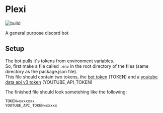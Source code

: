 # Plexi
![build](https://github.com/Nigecat/Plexi/workflows/build/badge.svg)

A general purpose discord bot


## Setup
The bot pulls it's tokens from environment variables.  
So, first make a file called `.env` in the root directory of the files (same directory as the package.json file).  
This file should contain two tokens, the [bot token](https://discord.com/developers/applications) (TOKEN) and a [youtube data api v3 token](https://console.developers.google.com/apis/credentials) (YOUTUBE_API_TOKEN)

The finished file should look sometehing like the following:
```
TOKEN=xxxxxxx
YOUTUBE_API_TOKEN=xxxxx
```
